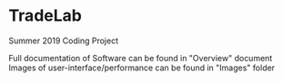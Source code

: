 # TradeLab
Summer 2019 Coding Project

  Full documentation of Software can be found in "Overview" document
  Images of user-interface/performance can be found in "Images" folder
